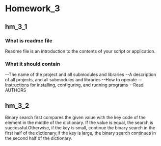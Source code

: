 # Homework_3
## hm_3_1
### What is readme file
Readme file is an introduction to the contents of your script or application.
### What it should contain
--The name of the project and all submodules and libraries
--A description of all projects, and all submodules and libraries
--How to operate
--Instructions for installing, configuring, and running programs
--Read AUTHORS
## hm_3_2
Binary search first compares the given value with the key code of the element in the middle of the dictionary. If the value is equal, the search is successful.Otherwise, if the key is small, continue the binary search in the first half of the dictionary;If the key is large, the binary search continues in the second half of the dictionary.
